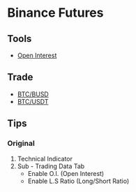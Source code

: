 # Binance Futures

## Tools

- [Open Interest](https://www.binance.com/en/futures/funding-history/4)

## Trade

- [BTC/BUSD](https://www.binance.com/en/futures/BTCBUSD)
- [BTC/USDT](https://www.binance.com/en/futures/BTCUSDT)

## Tips

### Original

1. Technical Indicator
2. Sub - Trading Data Tab
   - Enable O.I. (Open Interest)
   - Enable L.S Ratio (Long/Short Ratio)

<!--
Size is the sum of order contracts at that price.
Total is the sum of all previous sizes.
-->
